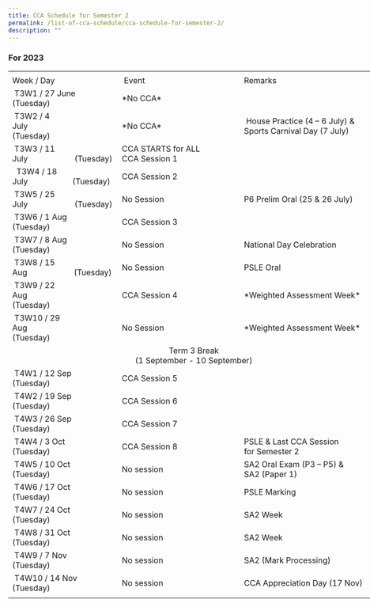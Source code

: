 ```yaml
---
title: CCA Schedule for Semester 2
permalink: /list-of-cca-schedule/cca-schedule-for-semester-2/
description: ""
---
```

### **For 2023**     
<table border="0" cellpadding="0" cellspacing="0" width="750" style="border-collapse:
 collapse;width:563pt"><colgroup><col width="215" style="mso-width-source:userset;mso-width-alt:7862;width:161pt"> <col width="250" style="mso-width-source:userset;mso-width-alt:9142;width:188pt"> <col width="285" style="mso-width-source:userset;mso-width-alt:10422;width:214pt"></colgroup><tbody><tr height="7" style="mso-height-source:userset;height:5.25pt"><td height="7" class="xl68" width="215" style="height:5.25pt;width:161pt"></td><td class="xl68" width="250" style="width:188pt"></td><td class="xl68" width="285" style="width:214pt"></td></tr><tr height="21" style="height:15.75pt"><td height="21" class="xl69" style="height:15.75pt">Week / Day</td><td class="xl70" style="border-left:none">&nbsp;Event</td><td class="xl71" style="border-left:none">Remarks&nbsp;</td></tr><tr height="43" style="mso-height-source:userset;height:32.25pt"><td height="43" class="xl72" width="215" style="height:32.25pt;border-top:none;
width:161pt">
&nbsp;T3W1 / 27 June<span style="mso-spacerun:yes">&nbsp;&nbsp;&nbsp;&nbsp;&nbsp;&nbsp;&nbsp;&nbsp;&nbsp;&nbsp;&nbsp;&nbsp;&nbsp;&nbsp;&nbsp;&nbsp;&nbsp;&nbsp; </span>(Tuesday)&nbsp;</td><td class="xl73" width="250" style="border-top:none;border-left:none;width:188pt">*No CCA*</td><td class="xl71" style="border-top:none;border-left:none">&nbsp;</td></tr><tr height="43" style="mso-height-source:userset;height:32.25pt"><td height="43" class="xl72" width="215" style="height:32.25pt;border-top:none;
width:161pt">
&nbsp;T3W2 / 4 July<span style="mso-spacerun:yes">&nbsp;&nbsp;&nbsp;&nbsp;&nbsp;&nbsp;&nbsp;&nbsp;&nbsp;&nbsp;&nbsp;&nbsp;&nbsp;&nbsp;&nbsp;&nbsp;&nbsp;&nbsp;&nbsp;&nbsp;&nbsp;&nbsp; </span>(Tuesday)&nbsp;</td><td class="xl73" width="250" style="border-top:none;border-left:none;width:188pt">*No CCA*</td><td class="xl74" width="285" style="border-top:none;border-left:none;width:214pt">&nbsp;House Practice (4 – 6 July) &amp;<br>Sports Carnival Day (7 July)</td></tr><tr height="43" style="mso-height-source:userset;height:32.25pt"><td height="43" class="xl72" width="215" style="height:32.25pt;border-top:none;
width:161pt">
&nbsp;T3W3 / 11 July<span style="mso-spacerun:yes">&nbsp;&nbsp;&nbsp;&nbsp;&nbsp;&nbsp;&nbsp;&nbsp;&nbsp;&nbsp;&nbsp;&nbsp;&nbsp;&nbsp;&nbsp;&nbsp;&nbsp;&nbsp;&nbsp;&nbsp;&nbsp; </span>(Tuesday)</td><td class="xl66" width="250" style="border-top:none;border-left:none;width:188pt">CCA STARTS for ALL
<br>CCA Session 1</td><td class="xl71" style="border-top:none;border-left:none">&nbsp;</td></tr><tr height="43" style="mso-height-source:userset;height:32.25pt"><td height="43" class="xl72" width="215" style="height:32.25pt;border-top:none;
width:161pt">
&nbsp;&nbsp;T3W4 / 18 July<span style="mso-spacerun:yes">&nbsp;&nbsp;&nbsp;&nbsp;&nbsp;&nbsp;&nbsp;&nbsp;&nbsp;&nbsp;&nbsp;&nbsp;&nbsp;&nbsp;&nbsp;&nbsp;&nbsp;&nbsp;&nbsp;&nbsp; </span>(Tuesday)</td><td class="xl67" style="border-top:none;border-left:none">CCA Session 2&nbsp;</td><td class="xl71" style="border-top:none;border-left:none">&nbsp;</td></tr><tr height="43" style="mso-height-source:userset;height:32.25pt"><td height="43" class="xl72" width="215" style="height:32.25pt;border-top:none;
width:161pt">
&nbsp;T3W5 / 25 July<span style="mso-spacerun:yes">&nbsp;&nbsp;&nbsp;&nbsp;&nbsp;&nbsp;&nbsp;&nbsp;&nbsp;&nbsp;&nbsp;&nbsp;&nbsp;&nbsp;&nbsp;&nbsp;&nbsp;&nbsp;&nbsp;&nbsp;&nbsp; </span>(Tuesday)</td><td class="xl70" style="border-top:none;border-left:none">No Session</td><td class="xl71" style="border-top:none;border-left:none">P6 Prelim Oral (25 &amp; 26 July)</td></tr><tr height="43" style="mso-height-source:userset;height:32.25pt"><td height="43" class="xl72" width="215" style="height:32.25pt;border-top:none;
width:161pt">
&nbsp;T3W6 / 1 Aug<span style="mso-spacerun:yes">&nbsp;&nbsp;&nbsp;&nbsp;&nbsp;&nbsp;&nbsp;&nbsp;&nbsp;&nbsp;&nbsp;&nbsp;&nbsp;&nbsp;&nbsp;&nbsp;&nbsp; </span>(Tuesday)</td><td class="xl67" style="border-top:none;border-left:none">CCA Session 3&nbsp;</td><td class="xl71" style="border-top:none;border-left:none">&nbsp;</td></tr><tr height="43" style="mso-height-source:userset;height:32.25pt"><td height="43" class="xl72" width="215" style="height:32.25pt;border-top:none;
width:161pt">
&nbsp;T3W7 / 8 Aug<span style="mso-spacerun:yes">&nbsp;&nbsp;&nbsp;&nbsp;&nbsp;&nbsp;&nbsp;&nbsp;&nbsp;&nbsp;&nbsp;&nbsp;&nbsp;&nbsp;&nbsp;&nbsp;&nbsp;&nbsp;&nbsp; </span>(Tuesday)</td><td class="xl70" style="border-top:none;border-left:none">No Session</td><td class="xl71" style="border-top:none;border-left:none">National Day Celebration</td></tr><tr height="43" style="mso-height-source:userset;height:32.25pt"><td height="43" class="xl72" width="215" style="height:32.25pt;border-top:none;
width:161pt">
&nbsp;T3W8 / 15 Aug<span style="mso-spacerun:yes">&nbsp;&nbsp;&nbsp;&nbsp;&nbsp;&nbsp;&nbsp;&nbsp;&nbsp;&nbsp;&nbsp;&nbsp;&nbsp;&nbsp;&nbsp;&nbsp;&nbsp;&nbsp;&nbsp;&nbsp;&nbsp; </span>(Tuesday)</td><td class="xl70" style="border-top:none;border-left:none">No Session</td><td class="xl75" width="285" style="width:214pt">PSLE Oral</td></tr><tr height="43" style="mso-height-source:userset;height:32.25pt"><td height="43" class="xl72" width="215" style="height:32.25pt;border-top:none;
width:161pt">
&nbsp;T3W9 / 22 Aug<span style="mso-spacerun:yes">&nbsp;&nbsp;&nbsp;&nbsp;&nbsp;&nbsp;&nbsp;&nbsp;&nbsp;&nbsp;&nbsp;&nbsp;&nbsp;&nbsp;&nbsp;&nbsp;&nbsp;&nbsp;&nbsp;&nbsp;&nbsp;&nbsp;&nbsp; </span>(Tuesday)</td><td class="xl67" style="border-top:none;border-left:none">CCA Session 4&nbsp;</td><td class="xl75" width="285" style="width:214pt">*Weighted Assessment Week*</td></tr><tr height="43" style="mso-height-source:userset;height:32.25pt"><td height="43" class="xl72" width="215" style="height:32.25pt;border-top:none;
width:161pt">
&nbsp;T3W10 / 29 Aug<span style="mso-spacerun:yes">&nbsp;&nbsp;&nbsp;&nbsp;&nbsp;&nbsp;&nbsp;&nbsp;&nbsp;&nbsp;&nbsp;&nbsp;&nbsp;&nbsp;&nbsp;&nbsp;&nbsp;&nbsp;&nbsp;&nbsp;&nbsp;&nbsp;&nbsp; </span>(Tuesday)</td><td class="xl70" style="border-top:none;border-left:none">No Session</td><td class="xl75" width="285" style="width:214pt">*Weighted Assessment Week*</td></tr><tr height="43" style="mso-height-source:userset;height:32.25pt"><td colspan="3" height="43" class="xl76" width="750" style="height:32.25pt;
  width:563pt">
<center>Term 3 Break<br>(1 September - 10 September)</center></td></tr><tr style="height:30.75pt;outline:0px;margin-right:0px;padding-bottom:
</td></tr><tr height="><td height="43" class="xl72" width="215" style="height:32.25pt;border-top:none;
width:161pt">
&nbsp;T4W1 / 12 Sep<span style="mso-spacerun:yes">&nbsp;&nbsp;&nbsp;&nbsp;&nbsp;&nbsp;&nbsp;&nbsp;&nbsp;&nbsp;&nbsp;&nbsp;&nbsp;&nbsp;&nbsp;&nbsp; </span>(Tuesday)</td><td class="xl67" style="border-top:none;border-left:none">CCA Session 5</td><td class="xl71" style="border-top:none;border-left:none">&nbsp;</td></tr><tr height="43" style="mso-height-source:userset;height:32.25pt"><td height="43" class="xl72" width="215" style="height:32.25pt;border-top:none;
  width:161pt">
&nbsp;T4W2 / 19 Sep<span style="mso-spacerun:yes">&nbsp;&nbsp;&nbsp;&nbsp;&nbsp;&nbsp;&nbsp;&nbsp;&nbsp;&nbsp;&nbsp;&nbsp;&nbsp;&nbsp;&nbsp;&nbsp; </span>(Tuesday)</td><td class="xl67" style="border-top:none;border-left:none">CCA Session 6</td><td class="xl74" width="285" style="border-top:none;border-left:none;width:214pt">&nbsp;</td></tr><tr height="43" style="mso-height-source:userset;height:32.25pt"><td height="43" class="xl72" width="215" style="height:32.25pt;border-top:none;
  width:161pt">
&nbsp;T4W3 / 26 Sep<span style="mso-spacerun:yes">&nbsp;&nbsp;&nbsp;&nbsp;&nbsp;&nbsp;&nbsp;&nbsp;&nbsp;&nbsp;&nbsp;&nbsp;&nbsp;&nbsp;&nbsp;&nbsp; </span>(Tuesday)</td><td class="xl67" style="border-top:none;border-left:none">CCA Session 7</td><td class="xl71" style="border-top:none;border-left:none">&nbsp;</td></tr><tr height="43" style="mso-height-source:userset;height:32.25pt"><td height="43" class="xl72" width="215" style="height:32.25pt;border-top:none;
  width:161pt">
&nbsp;T4W4 / 3 Oct<span style="mso-spacerun:yes">&nbsp;&nbsp;&nbsp;&nbsp;&nbsp;&nbsp;&nbsp;&nbsp;&nbsp;&nbsp;&nbsp;&nbsp;&nbsp;&nbsp;&nbsp;&nbsp; </span>(Tuesday)</td><td class="xl67" style="border-top:none;border-left:none">CCA Session 8</td><td class="xl74" width="285" style="border-top:none;border-left:none;width:214pt">PSLE &amp; Last CCA Session 
<br>for Semester 2</td></tr><tr height="43" style="mso-height-source:userset;height:32.25pt"><td height="43" class="xl72" width="215" style="height:32.25pt;border-top:none;
  width:161pt">
&nbsp;T4W5 / 10 Oct<span style="mso-spacerun:yes">&nbsp;&nbsp;&nbsp;&nbsp;&nbsp;&nbsp;&nbsp;&nbsp;&nbsp;&nbsp;&nbsp;&nbsp;&nbsp;&nbsp;&nbsp;&nbsp; </span>(Tuesday)</td><td class="xl70" style="border-top:none;border-left:none">No session</td><td class="xl74" width="285" style="border-top:none;border-left:none;width:214pt">SA2 Oral Exam (P3 – P5) &amp;
<br>SA2 (Paper 1)</td></tr><tr height="43" style="mso-height-source:userset;height:32.25pt"><td height="43" class="xl72" width="215" style="height:32.25pt;border-top:none;
  width:161pt">
&nbsp;T4W6 / 17 Oct<span style="mso-spacerun:yes">&nbsp;&nbsp;&nbsp;&nbsp;&nbsp;&nbsp;&nbsp;&nbsp;&nbsp;&nbsp;&nbsp;&nbsp;&nbsp;&nbsp;&nbsp;&nbsp; </span>(Tuesday)</td><td class="xl70" style="border-top:none;border-left:none">No session</td><td class="xl71" style="border-top:none;border-left:none">PSLE Marking</td></tr><tr height="43" style="mso-height-source:userset;height:32.25pt"><td height="43" class="xl72" width="215" style="height:32.25pt;border-top:none;
  width:161pt">
&nbsp;T4W7 / 24 Oct<span style="mso-spacerun:yes">&nbsp;&nbsp;&nbsp;&nbsp;&nbsp;&nbsp;&nbsp;&nbsp;&nbsp;&nbsp;&nbsp;&nbsp;&nbsp;&nbsp;&nbsp;&nbsp; </span>(Tuesday)</td><td class="xl70" style="border-top:none;border-left:none">No session</td><td class="xl71" style="border-top:none;border-left:none">SA2 Week</td></tr><tr height="43" style="mso-height-source:userset;height:32.25pt"><td height="43" class="xl72" width="215" style="height:32.25pt;border-top:none;
  width:161pt">
&nbsp;T4W8 / 31 Oct<span style="mso-spacerun:yes">&nbsp;&nbsp;&nbsp;&nbsp;&nbsp;&nbsp;&nbsp;&nbsp;&nbsp;&nbsp;&nbsp;&nbsp;&nbsp;&nbsp;&nbsp;&nbsp; </span>(Tuesday)</td><td class="xl70" style="border-top:none;border-left:none">No session</td><td class="xl71" style="border-top:none;border-left:none">SA2 Week</td></tr><tr height="43" style="mso-height-source:userset;height:32.25pt"><td height="43" class="xl72" width="215" style="height:32.25pt;border-top:none;
  width:161pt">
&nbsp;T4W9 / 7 Nov<span style="mso-spacerun:yes">&nbsp;&nbsp;&nbsp;&nbsp;&nbsp;&nbsp;&nbsp;&nbsp;&nbsp;&nbsp;&nbsp;&nbsp;&nbsp;&nbsp;&nbsp;&nbsp; </span>(Tuesday)</td><td class="xl70" style="border-top:none;border-left:none">No session</td><td class="xl71" style="border-top:none;border-left:none">SA2 (Mark Processing)</td></tr><tr height="43" style="mso-height-source:userset;height:32.25pt"><td height="43" class="xl72" width="215" style="height:32.25pt;border-top:none;
  width:161pt">
&nbsp;T4W10 / 14 Nov<span style="mso-spacerun:yes">&nbsp;&nbsp;&nbsp;&nbsp;&nbsp;&nbsp;&nbsp;&nbsp;&nbsp;&nbsp;&nbsp;&nbsp;&nbsp;&nbsp;&nbsp;&nbsp; </span>(Tuesday)</td><td class="xl70" style="border-top:none;border-left:none">No session</td><td class="xl75" width="285" style="width:214pt">CCA Appreciation Day (17 Nov)</td></tr><tr height="6" style="mso-height-source:userset;height:4.5pt"><td height="6" class="xl68" style="height:4.5pt"><a name="RANGE!E26:G26"></a></td><td class="xl68"></td><td class="xl68"></td></tr></tbody></table>